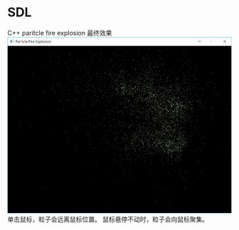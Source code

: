 # SDL
C++ paritcle fire explosion
最终效果
![result png](https://github.com/an-yun/SDL/raw/master/result.png)
单击鼠标，粒子会远离鼠标位置。
鼠标悬停不动时，粒子会向鼠标聚集。
